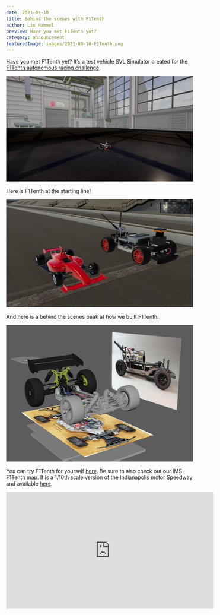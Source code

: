 ```yaml
---
date: 2021-08-10
title: Behind the scenes with F1Tenth
author: Lis Hammel
preview: Have you met F1Tenth yet?
category: announcement
featuredImage: images/2021-08-10-F1Tenth.png
---
```


Have you met F1Tenth yet? It’s a test vehicle SVL Simulator created for the [F1Tenth autonomous racing challenge](https://f1tenth.org/).

[![F1Tenth](images/2021-08-10-F1Tenth.png)](images/2021-08-10-F1Tenth.png)

Here is F1Tenth at the starting line!

[![F1Tenth at the starting line](images/2021-08-10-F1Tenth-starting-line.png)](images/2021-08-10-F1Tenth-starting-line.png)

And here is a behind the scenes peak at how we built F1Tenth.

[![F1Tenth creation](images/2021-08-10-F1Tenth-creation.png)](images/2021-08-10-F1Tenth-creation.png)

You can try F1Tenth for yourself [here](https://wise.svlsimulator.com/vehicles/profile/3bb4c2eb-82d3-4ee3-8ebb-2bdbcf6e88ea). Be sure to also check out our IMS F1Tenth map. It is a 1/10th scale version of the Indianapolis motor Speedway and available [here](https://wise.svlsimulator.com/maps/profile/efc093ec-f092-4e9e-8e4d-0df84800a011).

<div class="video-container">
<iframe style="display:block;margin:auto;" width="560" height="315" src="https://www.youtube.com/embed/rdFcs5qDswk" frameborder="0" allow="accelerometer; autoplay; encrypted-media; gyroscope; picture-in-picture" allowfullscreen></iframe>
</div>
